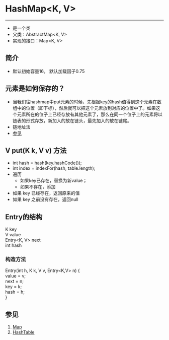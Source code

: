 # HashMap<K, V\>
---
* 是一个类
* 父类：AbstractMap<K, V>
* 实现的接口：Map<K, V>

## 简介
* 默认初始容量16， 默认加载因子0.75

## 元素是如何保存的？
* 当我们往hashmap中put元素的时候，先根据key的hash值得到这个元素在数组中的位置（即下标），然后就可以把这个元素放到对应的位置中了。如果这个元素所在的位子上已经存放有其他元素了，那么在同一个位子上的元素将以链表的形式存放，新加入的放在链头，最先加入的放在链尾。
* 链地址法
* [参见](http://blog.csdn.net/vking_wang/article/details/14166593)

## V put(K k, V v) 方法 
* int hash = hash(key.hashCode());
* int index = indexFor(hash, table.length);
* 遍历
	* 如果key已存在，替换为新value；
	* 如果不存在，添加
* 如果 key 已经存在，返回原来的值
* 如果 key 之前没有存在，返回null

## Entry的结构
K key  
V value  
Entry<K, V> next  
int hash  

### 构造方法
Entry(int h, K k, V v, Entry<K,V> n) {  
	value = v;  
	next = n;  
	key = k;  
	hash = h;  
}  


## 参见
1. [Map](Map.md)
2. [HashTable](HashTable.md)

